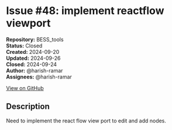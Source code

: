 # Issue #48: implement reactflow viewport

**Repository:** BESS_tools  
**Status:** Closed  
**Created:** 2024-09-20  
**Updated:** 2024-09-26  
**Closed:** 2024-09-24  
**Author:** @harish-ramar  
**Assignees:** @harish-ramar  

[View on GitHub](https://github.com/Simtestlab/BESS_tools/issues/48)

## Description

Need to implement the react flow view port to edit and add nodes. 